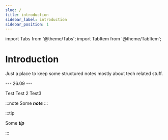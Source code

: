 ```yaml
---
slug: /
title: introduction
sidebar_label: introduction
sidebar_position: 1
---
```


import Tabs from '@theme/Tabs';
import TabItem from '@theme/TabItem';

# Introduction

Just a place to keep some structured notes mostly about tech related stuff.

--- 26.09 ---

<Tabs>
	<TabItem value="book" lable="Book">
		Test
	</TabItem>
	<TabItem value="musik" lable="Music">
		Test 2
	</TabItem>
	<TabItem value="art" lable="art">
		Test3
	</TabItem>
</Tabs>

:::note
Some ***note***
:::

:::tip

Some ***tip***

:::
